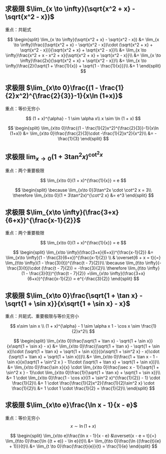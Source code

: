 ## 求极限 $\lim_{x \to \infty}(\sqrt{x^2 + x} - \sqrt{x^2 - x})$

重点：共轭式

$$
\begin{split}
    \lim_{x \to \infty}(\sqrt{x^2 + x} - \sqrt{x^2 - x}) &= \lim_{x \to \infty}\frac{(\sqrt{x^2 + x} - \sqrt{x^2 - x})\cdot (\sqrt{x^2 + x} + \sqrt{x^2 - x})}{\sqrt{x^2 + x} + \sqrt{x^2 - x}}\\
    &=  \lim_{x \to \infty}\frac{x^2 + x - x^2 + x}{\sqrt{x^2 + x} + \sqrt{x^2 - x}}\\
    &=  \lim_{x \to \infty}\frac{2x}{\sqrt{x^2 + x} + \sqrt{x^2 - x}}\\
    &=  \lim_{x \to \infty}\frac{2}{\sqrt{1 + \frac{1}{x}} + \sqrt{1 - \frac{1}{x}}}\\
    &= 1
\end{split}
$$

## 求极限 $\lim_{x\to 0}\frac{(1 - \frac{1}{2}x^2)^{\frac{2}{3}}-1}{x\ln (1+x)}$

重点：等价无穷小

$$
    (1 + x)^{\alpha} - 1 \sim \alpha x\\
    x \sim \ln (1 + x)
$$

$$
   \begin{split}
    \lim_{x\to 0}\frac{(1 - \frac{1}{2}x^2)^{\frac{2}{3}}-1}{x\ln (1+x)} &= \lim_{x\to 0}\frac{\frac{2}{3}\cdot -\frac{1}{2}x^2}{x^2}\\
    &= -\frac{1}{3}
   \end{split} 
$$

## 求极限 $\lim_{x\to 0}(1 + 3\tan^2x)^{\cot^2 x}$


重点：两个重要极限

$$
   \lim_{x\to 0}(1 + x)^{\frac{1}{x}} = e
$$

$$
    \begin{split}
        \because \lim_{x\to 0}3\tan^2x \cdot \cot^2 x = 3\\
        \therefore \lim_{x\to 0}(1 + 3\tan^2x)^{\cot^2 x} &= e^3 
    \end{split}
$$

## 求极限 $\lim_{x\to \infty}(\frac{3+x}{6+x})^{\frac{x-1}{2}}$


重点：两个重要极限

$$
   \lim_{x\to 0}(1 + x)^{\frac{1}{x}} = e
$$

$$
    \begin{split}
        \lim_{x\to \infty}(\frac{3+x}{6+x})^{\frac{x-1}{2}} &= \lim_{x\to \infty}(1 - \frac{3}{6+x})^{\frac{x-1}{2}} \\
        & \overset{6 + x = t}{=} \lim_{t\to \infty}(1 - \frac{3}{t})^{\frac{t - 7}{2}}\\
        \because \lim_{t\to \infty}(-\frac{3}{t})\cdot (\frac{t - 7}{2}) = -\frac{3}{2}\\
        \therefore \lim_{t\to \infty}(1 - \frac{3}{t})^{\frac{t - 7}{2}} =\lim_{x\to \infty}(\frac{3+x}{6+x})^{\frac{x-1}{2}} = e^{-\frac{3}{2}} 
    \end{split}
$$


## 求极限 $\lim_{x\to 0}\frac{\sqrt{1 + \tan x} - \sqrt{1 + \sin x}}{x\sqrt{1 + \sin x} - x}$

重点：共轭式、重要极限与等价无穷小

$$
    x\sim \sin x \\
    (1 + x)^{\alpha} - 1 \sim \alpha x
    1 - \cos x \sim \frac{1}{2}x^2\\
$$

$$
    \begin{split}
        \lim_{x\to 0}\frac{\sqrt{1 + \tan x} - \sqrt{1 + \sin x}}{x\sqrt{1 + \sin x} - x} &= \lim_{x\to 0}\frac{(\sqrt{1 + \tan x} - \sqrt{1 + \sin x})\cdot (\sqrt{1 + \tan x} + \sqrt{1 + \sin x})}{(x\sqrt{1 + \sin^2 x} - x)\cdot (\sqrt{1 + \tan x} + \sqrt{1 + \sin x})}\\
        &= \lim_{x\to 0}\frac{1 + \tan x - 1 - \sin x}{x(\sqrt{1 + \sin^2 x } - 1)\cdot (\sqrt{1 + \tan x} + \sqrt{1 + \sin x})}\\
        &= \lim_{x\to 0}\frac{\sin x}{x} \cdot \lim_{x\to 0}\frac{\sec x - 1}{\sqrt{1 + \sin^2 x } - 1}\cdot \lim_{x\to 0}\frac{1}{\sqrt{1 + \tan x} + \sqrt{1 + \sin x}}\\
        &= 1 \cdot \lim_{x\to 0}\frac{1 - \cos x}{(1 + \sin^2 x)^{\frac{1}{2}} - 1} \cdot \frac{1}{2}\\
        &= 1 \cdot \frac{\frac{1}{2}x^2}{\frac{1}{2}\sin^2 x} \cdot \frac{1}{2}\\
        &= 1 \cdot 1 \cdot \frac{1}{2} = \frac{1}{2}\\
    \end{split}
$$

## 求极限 $\lim_{x\to e}\frac{\ln x - 1}{x - e}$

重点：等价无穷小
$$
    x \sim \ln (1 + x)
$$

$$
    \begin{split}
        \lim_{x\to e}\frac{\ln x - 1}{x - e} &\overset{x - e = t}{=} \lim_{t\to 0}\frac{\ln {(t + e)} - \ln e}{t}\\
        &= \lim_{t\to 0}\frac{\ln {(\frac{t}{e} + 1)}}{t}\\
        &= \lim_{t \to 0}\frac{\frac{t}{e}}{t} = \frac{1}{e}
    \end{split}
$$
